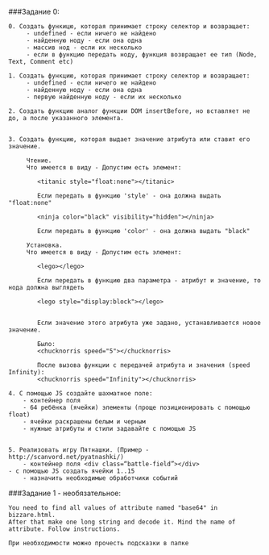 ###Задание 0:
	
    0. Создать функицю, которая принимает строку селектор и возвращает:
    	 - undefined - если ничего не найдено
    	 - найденную ноду - если она одна
    	 - массив нод - если их несколько
    	 - если в функцию передать ноду, функция возвращает ее тип (Node, Text, Comment etc)
    	 
    1. Создать функцию, которая принимает строку селектор и возвращает:
         - undefined - если ничего не найдено
    	 - найденную ноду - если она одна
    	 - первую найденную ноду - если их несколько
    	 
    2. Создать функцию аналог функции DOM insertBefore, но вставляет не до, а после указанного элемента.
    	 
    	 
    3. Создать функцию, которая выдает значение атрибута или ставит его значение.
    	 
    	 Чтение.
    	 Что имеется в виду - Допустим есть элемент:
    	 
    	    <titanic style="float:none"></titanic>
    	 
    	    Если передать в функцию 'style' - она должна выдать "float:none"
    	   
    	    <ninja color="black" visibility="hidden"></ninja>
    	   
    	    Если передать в функцию 'color' - она должна выдать "black"
    	    
    	 Установка.
         Что имеется в виду - Допустим есть элемент:
         
            <lego></lego>
            
            Если передать в функцию два параметра - атрибут и значение, то нода должна выглядеть
            
            <lego style="display:block"></lego>
           
            
            Если значение этого атрибута уже задано, устанавливается новое значение.
    	    
    	    Было:
    	    <chucknorris speed="5"></chucknorris>
    	    
    	    После вызова функции с передачей атрибута и значения (speed Infinity):
    	    <chucknorris speed="Infinity"></chucknorris>
    	    
    4. С помощью JS создайте шахматное поле:
        - контейнер поля
        - 64 ребёнка (ячейки) элементы (проще позиционировать с помощью float)
        - ячейки раскрашены белым и черным
        - нужные атрибуты и стили задавайте с помощью JS


    5. Реализовать игру Пятнашки. (Пример - http://scanvord.net/pyatnashki/)
        - контейнер поля <div class=“battle-field”></div>
	- c помощью JS создать ячейки 1..15
        - назначить необходимые обработчики событий
        
	
###Задание 1 - необязательное:
	
	You need to find all values of attribute named "base64" in bizzare.html.
	After that make one long string and decode it. Mind the name of attribute. Follow instructions.
	
	При необходимости можно прочесть подсказки в папке
	 
 

	
	
	 
	 
	      